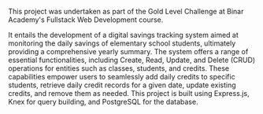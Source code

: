 This project was undertaken as part of the Gold Level Challenge at Binar Academy's Fullstack Web Development course. 

It entails the development of a digital savings tracking system aimed at monitoring the daily savings of elementary school students, ultimately providing a comprehensive yearly summary. The system offers a range of essential functionalities, including Create, Read, Update, and Delete (CRUD) operations for entities such as classes, students, and credits. These capabilities empower users to seamlessly add daily credits to specific students, retrieve daily credit records for a given date, update existing credits, and remove them as needed. This project is built using Express.js, Knex for query building, and PostgreSQL for the database.